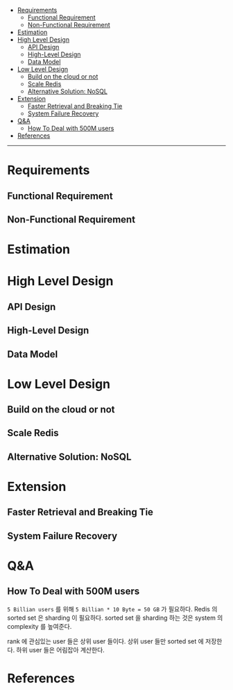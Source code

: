- [Requirements](#requirements)
  - [Functional Requirement](#functional-requirement)
  - [Non-Functional Requirement](#non-functional-requirement)
- [Estimation](#estimation)
- [High Level Design](#high-level-design)
  - [API Design](#api-design)
  - [High-Level Design](#high-level-design-1)
  - [Data Model](#data-model)
- [Low Level Design](#low-level-design)
  - [Build on the cloud or not](#build-on-the-cloud-or-not)
  - [Scale Redis](#scale-redis)
  - [Alternative Solution: NoSQL](#alternative-solution-nosql)
- [Extension](#extension)
  - [Faster Retrieval and Breaking Tie](#faster-retrieval-and-breaking-tie)
  - [System Failure Recovery](#system-failure-recovery)
- [Q&A](#qa)
  - [How To Deal with 500M users](#how-to-deal-with-500m-users)
- [References](#references)

----

# Requirements

## Functional Requirement

## Non-Functional Requirement

# Estimation

# High Level Design

## API Design

## High-Level Design

## Data Model

# Low Level Design

## Build on the cloud or not

## Scale Redis

## Alternative Solution: NoSQL

# Extension

## Faster Retrieval and Breaking Tie

## System Failure Recovery

# Q&A

## How To Deal with 500M users

`5 Billian users` 를 위해 `5 Billian * 10 Byte = 50 GB` 가 필요하다. 
Redis 의 sorted set 은 sharding 이 필요하다. sorted set 을 sharding 
하는 것은 system 의 complexity 를 높여준다. 

rank 에 관심있는 user 들은 상위 user 들이다. 상위 user 들만 sorted 
set 에 저장한다. 하위 user 들은 어림잡아 계산한다.

# References
